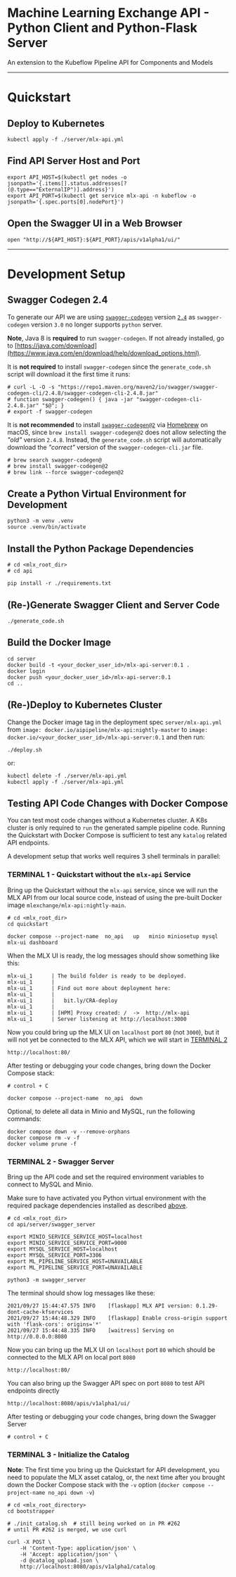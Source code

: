 # Machine Learning Exchange API - Python Client and Python-Flask Server

An extension to the Kubeflow Pipeline API for Components and Models

---

# Quickstart    

## Deploy to Kubernetes

    kubectl apply -f ./server/mlx-api.yml

## Find API Server Host and Port

    export API_HOST=$(kubectl get nodes -o jsonpath='{.items[].status.addresses[?(@.type=="ExternalIP")].address}')
    export API_PORT=$(kubectl get service mlx-api -n kubeflow -o jsonpath='{.spec.ports[0].nodePort}')

## Open the Swagger UI in a Web Browser

    open "http://${API_HOST}:${API_PORT}/apis/v1alpha1/ui/"
    
---

# Development Setup

## Swagger Codegen 2.4

To generate our API we are using [`swagger-codegen`](https://github.com/swagger-api/swagger-codegen/tree/v2.4.8#prerequisites)
version [`2.4`](https://repo1.maven.org/maven2/io/swagger/swagger-codegen-cli/2.4.8/swagger-codegen-cli-2.4.8.jar)
as `swagger-codegen` version `3.0` no longer supports `python` server.

**Note**, Java 8 is **required** to run `swagger-codegen`. If not already installed, go to
[https://java.com/download](https://www.java.com/en/download/help/download_options.html).

It is **not required** to install `swagger-codegen` since the `generate_code.sh` script will
download it the first time it runs:

    # curl -L -O -s "https://repo1.maven.org/maven2/io/swagger/swagger-codegen-cli/2.4.8/swagger-codegen-cli-2.4.8.jar"
    # function swagger-codegen() { java -jar "swagger-codegen-cli-2.4.8.jar" "$@"; }
    # export -f swagger-codegen

It is **not recommended** to install [`swagger-codegen@2`](https://formulae.brew.sh/formula/swagger-codegen@2)
via [Homebrew](https://docs.brew.sh/Installation) on macOS, since `brew install swagger-codegen@2`
does not allow selecting the _"old"_ version `2.4.8`. Instead, the `generate_code.sh` script
will automatically download the _"correct"_ version of the `swagger-codegen-cli.jar` file.

    # brew search swagger-codegen@
    # brew install swagger-codegen@2
    # brew link --force swagger-codegen@2

## Create a Python Virtual Environment for Development

    python3 -m venv .venv
    source .venv/bin/activate

## Install the Python Package Dependencies

    # cd <mlx_root_dir>
    # cd api

    pip install -r ./requirements.txt

## (Re-)Generate Swagger Client and Server Code

    ./generate_code.sh

## Build the Docker Image

    cd server
    docker build -t <your_docker_user_id>/mlx-api-server:0.1 .
    docker login
    docker push <your_docker_user_id>/mlx-api-server:0.1
    cd ..

## (Re-)Deploy to Kubernetes Cluster

Change the Docker image tag in the deployment spec `server/mlx-api.yml` 
from `image: docker.io/aipipeline/mlx-api:nightly-master` 
to `image: docker.io/<your_docker_user_id>/mlx-api-server:0.1`
and then run:

    ./deploy.sh

or:

    kubectl delete -f ./server/mlx-api.yml
    kubectl apply -f ./server/mlx-api.yml

## Testing API Code Changes with Docker Compose

You can test most code changes without a Kubernetes cluster. A K8s cluster is only
required to `run` the generated sample pipeline code. Running the Quickstart with
Docker Compose is sufficient to test any `katalog` related API endpoints.

A development setup that works well requires 3 shell terminals in parallel:

### TERMINAL 1 - Quickstart without the `mlx-api` Service

Bring up the Quickstart without the `mlx-api` service, since we will run the MLX API
from our local source code, instead of using the pre-built Docker image `mlexchange/mlx-api:nightly-main`.

    # cd <mlx_root_dir>
    cd quickstart
    
    docker compose --project-name  no_api   up   minio miniosetup mysql mlx-ui dashboard

When the MLX UI is ready, the log messages should show something like this:

    mlx-ui_1      | The build folder is ready to be deployed.
    mlx-ui_1      | 
    mlx-ui_1      | Find out more about deployment here:
    mlx-ui_1      | 
    mlx-ui_1      |   bit.ly/CRA-deploy
    mlx-ui_1      | 
    mlx-ui_1      | [HPM] Proxy created: /  ->  http://mlx-api
    mlx-ui_1      | Server listening at http://localhost:3000

Now you could bring up the MLX UI on `localhost` port `80` (not `3000`), but it will not yet be
connected to the MLX API, which we will start in [TERMINAL 2](#terminal-2---swagger-server)

    http://localhost:80/

After testing or debugging your code changes, bring down the Docker Compose stack:

    # control + C 

    docker compose --project-name  no_api  down

Optional, to delete all data in Minio and MySQL, run the following commands:

    docker compose down -v --remove-orphans
    docker compose rm -v -f
    docker volume prune -f


### TERMINAL 2 - Swagger Server

Bring up the API code and set the required environment variables to connect to MySQL and Minio.

Make sure to have activated you Python virtual environment with the required package dependencies
installed as described [above](#create-a-python-virtual-environment-for-development).

    # cd <mlx_root_dir>
    cd api/server/swagger_server

    export MINIO_SERVICE_SERVICE_HOST=localhost
    export MINIO_SERVICE_SERVICE_PORT=9000
    export MYSQL_SERVICE_HOST=localhost
    export MYSQL_SERVICE_PORT=3306
    export ML_PIPELINE_SERVICE_HOST=UNAVAILABLE
    export ML_PIPELINE_SERVICE_PORT=UNAVAILABLE

    python3 -m swagger_server

The terminal should show log messages like these:

    2021/09/27 15:44:47.575 INFO    [flaskapp] MLX API version: 0.1.29-dont-cache-kfservices
    2021/09/27 15:44:48.329 INFO    [flaskapp] Enable cross-origin support with 'flask-cors': origins='*'
    2021/09/27 15:44:48.335 INFO    [waitress] Serving on http://0.0.0.0:8080

Now you can bring up the MLX UI on `localhost` port `80` which should be connected to the
MLX API on local port `8080`

    http://localhost:80/

You can also bring up the Swagger API spec on port `8080` to test API endpoints directly

    http://localhost:8080/apis/v1alpha1/ui/

After testing or debugging your code changes, bring down the Swagger Server

    # control + C

### TERMINAL 3 - Initialize the Catalog

**Note**: The first time you bring up the Quickstart for API development, you need
to populate the MLX asset catalog, or, the next time after you brought down the 
Docker Compose stack with the `-v` option (`docker compose --project-name no_api down -v`)

    # cd <mlx_root_directory>
    cd bootstrapper
    
    # ./init_catalog.sh  # still being worked on in PR #262
    # until PR #262 is merged, we use curl

    curl -X POST \
        -H 'Content-Type: application/json' \
        -H 'Accept: application/json' \
        -d @catalog_upload.json \
        http://localhost:8080/apis/v1alpha1/catalog

